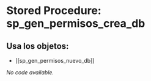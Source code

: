 # Stored Procedure: sp_gen_permisos_crea_db

## Usa los objetos:
- [[sp_gen_permisos_nuevo_db]]

*No code available.*
